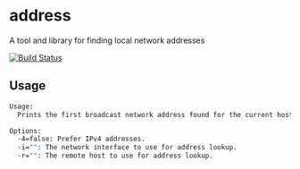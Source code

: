 address
=======
A tool and library for finding local network addresses

[![Build Status](https://drone.io/github.com/JeremyOT/address/status.png)](https://drone.io/github.com/JeremyOT/address/latest)


Usage
-----

```bash
Usage:
  Prints the first broadcast network address found for the current host.

Options:
  -4=false: Prefer IPv4 addresses.
  -i="": The network interface to use for address lookup.
  -r="": The remote host to use for address lookup.
```
